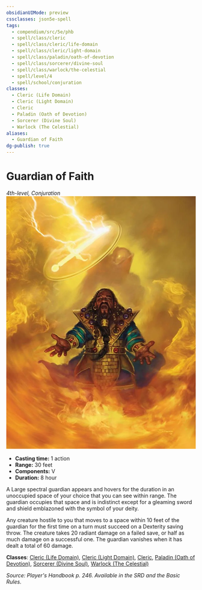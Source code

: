 ```yaml
---
obsidianUIMode: preview
cssclasses: json5e-spell
tags:
  - compendium/src/5e/phb
  - spell/class/cleric
  - spell/class/cleric/life-domain
  - spell/class/cleric/light-domain
  - spell/class/paladin/oath-of-devotion
  - spell/class/sorcerer/divine-soul
  - spell/class/warlock/the-celestial
  - spell/level/4
  - spell/school/conjuration
classes:
  - Cleric (Life Domain)
  - Cleric (Light Domain)
  - Cleric
  - Paladin (Oath of Devotion)
  - Sorcerer (Divine Soul)
  - Warlock (The Celestial)
aliases:
  - Guardian of Faith
dg-publish: true
---
```

# Guardian of Faith
*4th-level, Conjuration*  
![](https://raw.githubusercontent.com/5etools-mirror-2/5etools-img/main/spells/PHB/Guardian%20of%20Faith.webp#right)  

- **Casting time:** 1 action
- **Range:** 30 feet
- **Components:** V
- **Duration:** 8 hour

A Large spectral guardian appears and hovers for the duration in an unoccupied space of your choice that you can see within range. The guardian occupies that space and is indistinct except for a gleaming sword and shield emblazoned with the symbol of your deity.

Any creature hostile to you that moves to a space within 10 feet of the guardian for the first time on a turn must succeed on a Dexterity saving throw. The creature takes 20 radiant damage on a failed save, or half as much damage on a successful one. The guardian vanishes when it has dealt a total of 60 damage.

**Classes**: [Cleric (Life Domain)](/Admin/CLI/classes/cleric-life-domain.md), [Cleric (Light Domain)](/Admin/CLI/classes/cleric-light-domain.md), [Cleric](/Admin/CLI/classes/cleric.md), [Paladin (Oath of Devotion)](/Admin/CLI/classes/paladin-oath-of-devotion.md), [Sorcerer (Divine Soul)](/Admin/CLI/classes/sorcerer-divine-soul-xge.md), [Warlock (The Celestial)](/Admin/CLI/classes/warlock-the-celestial-xge.md)

*Source: Player's Handbook p. 246. Available in the SRD and the Basic Rules.*